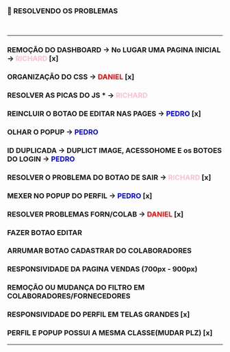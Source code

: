 ### 📌 RESOLVENDO OS PROBLEMAS 
<br> 

--------------------------------------------------------------
### REMOÇÃO DO DASHBOARD -> No LUGAR UMA PAGINA INICIAL -> <span style="color: pink;">RICHARD</span> [x]
### ORGANIZAÇÃO DO CSS -> <span style="color: red;">DANIEL</span> [x]
### RESOLVER AS PICAS DO JS * -> <span style="color: pink;">RICHARD</span>
### REINCLUIR O BOTAO DE EDITAR NAS PAGES -> <span style="color: blue;">PEDRO</span> [x]
### OLHAR O POPUP -> <span style="color: blue;">PEDRO</span> 
### ID DUPLICADA -> DUPLICT IMAGE, ACESSOHOME E os BOTOES DO LOGIN -> <span style="color: blue;">PEDRO</span>
### RESOLVER O PROBLEMA DO BOTAO DE SAIR -> <span style="color: pink;">RICHARD</span> [x]
### MEXER NO POPUP DO PERFIL -> <span style="color: blue;">PEDRO</span> [x] 
### RESOLVER PROBLEMAS FORN/COLAB -> <span style="color: red;">DANIEL</span> [x]
### FAZER BOTAO EDITAR
### ARRUMAR BOTAO CADASTRAR DO COLABORADORES
### RESPONSIVIDADE DA PAGINA VENDAS (700px - 900px)
### REMOÇÃO OU MUDANÇA DO FILTRO EM COLABORADORES/FORNECEDORES
### RESPONSIVIDADE DO PERFIL EM TELAS GRANDES [x]
### PERFIL E POPUP POSSUI A MESMA CLASSE(MUDAR PLZ) [x]


-------------------------------------------------------------


